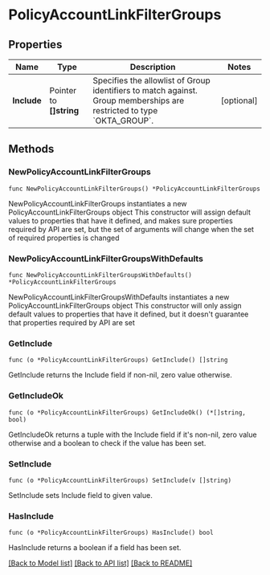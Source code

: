 # PolicyAccountLinkFilterGroups

## Properties

Name | Type | Description | Notes
------------ | ------------- | ------------- | -------------
**Include** | Pointer to **[]string** | Specifies the allowlist of Group identifiers to match against. Group memberships are restricted to type &#x60;OKTA_GROUP&#x60;. | [optional] 

## Methods

### NewPolicyAccountLinkFilterGroups

`func NewPolicyAccountLinkFilterGroups() *PolicyAccountLinkFilterGroups`

NewPolicyAccountLinkFilterGroups instantiates a new PolicyAccountLinkFilterGroups object
This constructor will assign default values to properties that have it defined,
and makes sure properties required by API are set, but the set of arguments
will change when the set of required properties is changed

### NewPolicyAccountLinkFilterGroupsWithDefaults

`func NewPolicyAccountLinkFilterGroupsWithDefaults() *PolicyAccountLinkFilterGroups`

NewPolicyAccountLinkFilterGroupsWithDefaults instantiates a new PolicyAccountLinkFilterGroups object
This constructor will only assign default values to properties that have it defined,
but it doesn't guarantee that properties required by API are set

### GetInclude

`func (o *PolicyAccountLinkFilterGroups) GetInclude() []string`

GetInclude returns the Include field if non-nil, zero value otherwise.

### GetIncludeOk

`func (o *PolicyAccountLinkFilterGroups) GetIncludeOk() (*[]string, bool)`

GetIncludeOk returns a tuple with the Include field if it's non-nil, zero value otherwise
and a boolean to check if the value has been set.

### SetInclude

`func (o *PolicyAccountLinkFilterGroups) SetInclude(v []string)`

SetInclude sets Include field to given value.

### HasInclude

`func (o *PolicyAccountLinkFilterGroups) HasInclude() bool`

HasInclude returns a boolean if a field has been set.


[[Back to Model list]](../README.md#documentation-for-models) [[Back to API list]](../README.md#documentation-for-api-endpoints) [[Back to README]](../README.md)


